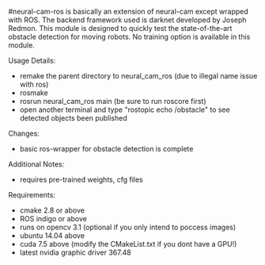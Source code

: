 #neural-cam-ros
is basically an extension of neural-cam except wrapped with ROS. The backend framework used is darknet developed by Joseph Redmon. This module is designed to quickly test the state-of-the-art obstacle detection for moving robots. No training option is available in this module.

Usage Details:
- remake the parent directory to neural_cam_ros (due to illegal name issue with ros)
- rosmake
- rosrun neural_cam_ros main (be sure to run roscore first)
- open another terminal and type "rostopic echo /obstacle" to see detected objects been published

Changes:
- basic ros-wrapper for obstacle detection is complete

Additional Notes:
- requires pre-trained weights, cfg files

Requirements:
- cmake 2.8 or above
- ROS indigo or above
- runs on opencv 3.1 (optional if you only intend to poccess images)
- ubuntu 14.04 above
- cuda 7.5 above (modify the CMakeList.txt if you dont have a GPU!)
- latest nvidia graphic driver 367.48

